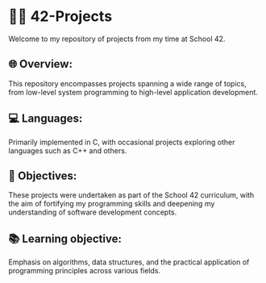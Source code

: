  # 🧑‍💻 42-Projects
 Welcome to my repository of projects from my time at School 42.

 ## 🌐 Overview:
 This repository encompasses projects spanning a wide range of topics, from low-level system programming to high-level application development.

 ## 💻 Languages:
 Primarily implemented in C, with occasional projects exploring other languages such as C++ and others.

 ## 🎯 Objectives:
 These projects were undertaken as part of the School 42 curriculum, with the aim of fortifying my programming skills and deepening my understanding of software development concepts.

 ## 📚 Learning objective:
 Emphasis on algorithms, data structures, and the practical application of programming principles across various fields.
